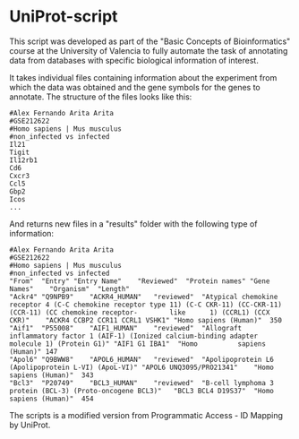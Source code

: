 # UniProt-script
This script was developed as part of the "Basic Concepts of Bioinformatics" course at the University of Valencia to fully automate the task of annotating data from databases with specific biological information of interest.

It takes individual files containing information about the experiment from which the data was obtained and the gene symbols for the genes to annotate. The structure of the files looks like this:

    #Alex Fernando Arita Arita
    #GSE212622
    #Homo sapiens | Mus musculus
    #non_infected vs infected
    Il21
    Tigit
    Il12rb1
    Cd6
    Cxcr3
    Ccl5
    Gbp2
    Icos
    ...

And returns new files in a "results" folder with the following type of information:

    #Alex Fernando Arita Arita
    #GSE212622
    #Homo sapiens | Mus musculus
    #non_infected vs infected
    "From"	"Entry"	"Entry Name"	"Reviewed"	"Protein names"	"Gene Names"	"Organism"	"Length"
    "Ackr4"	"Q9NPB9"	"ACKR4_HUMAN"	"reviewed"	"Atypical chemokine receptor 4 (C-C chemokine receptor type 11) (C-C CKR-11) (CC-CKR-11) (CCR-11) (CC chemokine receptor-        like      1) (CCRL1) (CCX CKR)"	"ACKR4 CCBP2 CCR11 CCRL1 VSHK1"	"Homo sapiens (Human)"	350
    "Aif1"	"P55008"	"AIF1_HUMAN"	"reviewed"	"Allograft inflammatory factor 1 (AIF-1) (Ionized calcium-binding adapter molecule 1) (Protein G1)"	"AIF1 G1 IBA1"	"Homo          sapiens (Human)"	147
    "Apol6"	"Q9BWW8"	"APOL6_HUMAN"	"reviewed"	"Apolipoprotein L6 (Apolipoprotein L-VI) (ApoL-VI)"	"APOL6 UNQ3095/PRO21341"	"Homo sapiens (Human)"	343
    "Bcl3"	"P20749"	"BCL3_HUMAN"	"reviewed"	"B-cell lymphoma 3 protein (BCL-3) (Proto-oncogene BCL3)"	"BCL3 BCL4 D19S37"	"Homo sapiens (Human)"	454

The scripts is a modified version from Programmatic Access - ID Mapping by UniProt.
